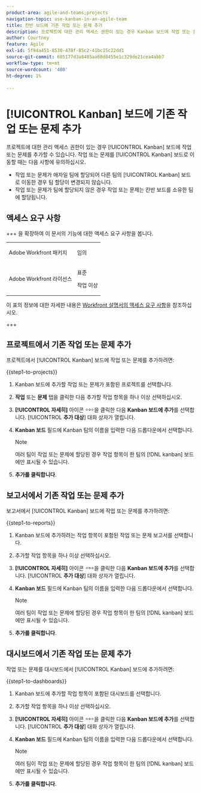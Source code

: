 ```yaml
---
product-area: agile-and-teams;projects
navigation-topic: use-kanban-in-an-agile-team
title: 칸반 보드에 기존 작업 또는 문제 추가
description: 프로젝트에 대한 관리 액세스 권한이 있는 경우 Kanban 보드에 작업 또는 문제를 추가할 수 있습니다.
author: Courtney
feature: Agile
exl-id: 5f94a451-8530-478f-85c2-41bc15c22dd1
source-git-commit: 685177d3a8485aa60d8455e1c329de21cea4abb7
workflow-type: tm+mt
source-wordcount: '480'
ht-degree: 1%

---
```


# [!UICONTROL Kanban] 보드에 기존 작업 또는 문제 추가

<!-- Audited: 4/2025 -->

프로젝트에 대한 관리 액세스 권한이 있는 경우 [!UICONTROL Kanban] 보드에 작업 또는 문제를 추가할 수 있습니다. 작업 또는 문제를 [!UICONTROL Kanban] 보드로 이동할 때는 다음 사항에 유의하십시오.

* 작업 또는 문제가 애자일 팀에 할당되어 다른 팀의 [!UICONTROL Kanban] 보드로 이동한 경우 팀 할당이 변경되지 않습니다.
* 작업 또는 문제가 팀에 할당되지 않은 경우 작업 또는 문제는 칸반 보드를 소유한 팀에 할당됩니다.

## 액세스 요구 사항

+++ 을 확장하여 이 문서의 기능에 대한 액세스 요구 사항을 봅니다.

<table style="table-layout:auto"> 
 <col> 
 </col> 
 <col> 
 </col> 
 <tbody> 
  <tr> 
   <td role="rowheader">Adobe Workfront 패키지</td> 
   <td> <p>임의</p> </td> 
  </tr> 
  <tr> 
   <td role="rowheader">Adobe Workfront 라이선스</td> 
   <td> <p>표준</p> 
   <p>작업 이상</p> </td> 
  </tr>
 </tbody> 
</table>

이 표의 정보에 대한 자세한 내용은 [Workfront 설명서의 액세스 요구 사항](/help/quicksilver/administration-and-setup/add-users/access-levels-and-object-permissions/access-level-requirements-in-documentation.md)을 참조하십시오.

+++

## 프로젝트에서 기존 작업 또는 문제 추가

프로젝트에서 [!UICONTROL Kanban] 보드에 작업 또는 문제를 추가하려면:

{{step1-to-projects}}

1. Kanban 보드에 추가할 작업 또는 문제가 포함된 프로젝트를 선택합니다.
1. **작업** 또는 **문제** 탭을 클릭한 다음 추가할 작업 항목을 하나 이상 선택하십시오.
1. **[!UICONTROL 자세히]** 아이콘 ![자세히 아이콘](assets/more-icon.png)을 클릭한 다음 **Kanban 보드에 추가**&#x200B;를 선택합니다. [!UICONTROL **추가 대상**] 대화 상자가 열립니다.
1. **Kanban 보드** 필드에 Kanban 팀의 이름을 입력한 다음 드롭다운에서 선택합니다.

   >[!NOTE]
   >
   >여러 팀이 작업 또는 문제에 할당된 경우 작업 항목이 한 팀의 [!DNL kanban] 보드에만 표시될 수 있습니다.

1. **추가를 클릭합니다**.


## 보고서에서 기존 작업 또는 문제 추가

보고서에서 [!UICONTROL Kanban] 보드에 작업 또는 문제를 추가하려면:

{{step1-to-reports}}

1. Kanban 보드에 추가하려는 작업 항목이 포함된 작업 또는 문제 보고서를 선택합니다.
1. 추가할 작업 항목을 하나 이상 선택하십시오.
1. **[!UICONTROL 자세히]** 아이콘 ![자세히 아이콘](assets/more-icon.png)을 클릭한 다음 **Kanban 보드에 추가**&#x200B;를 선택합니다. [!UICONTROL **추가 대상**] 대화 상자가 열립니다.
1. **Kanban 보드** 필드에 Kanban 팀의 이름을 입력한 다음 드롭다운에서 선택합니다.

   >[!NOTE]
   >
   >여러 팀이 작업 또는 문제에 할당된 경우 작업 항목이 한 팀의 [!DNL kanban] 보드에만 표시될 수 있습니다.

1. **추가를 클릭합니다**.



## 대시보드에서 기존 작업 또는 문제 추가

작업 또는 문제를 대시보드에서 [!UICONTROL Kanban] 보드에 추가하려면:

{{step1-to-dashboards}}

1. Kanban 보드에 추가할 작업 항목이 포함된 대시보드를 선택합니다.
1. 추가할 작업 항목을 하나 이상 선택하십시오.
1. **[!UICONTROL 자세히]** 아이콘 ![자세히 아이콘](assets/more-icon.png)을 클릭한 다음 **Kanban 보드에 추가**&#x200B;를 선택합니다. [!UICONTROL **추가 대상**] 대화 상자가 열립니다.
1. **Kanban 보드** 필드에 Kanban 팀의 이름을 입력한 다음 드롭다운에서 선택합니다.

   >[!NOTE]
   >
   >여러 팀이 작업 또는 문제에 할당된 경우 작업 항목이 한 팀의 [!DNL kanban] 보드에만 표시될 수 있습니다.

1. **추가를 클릭합니다**.